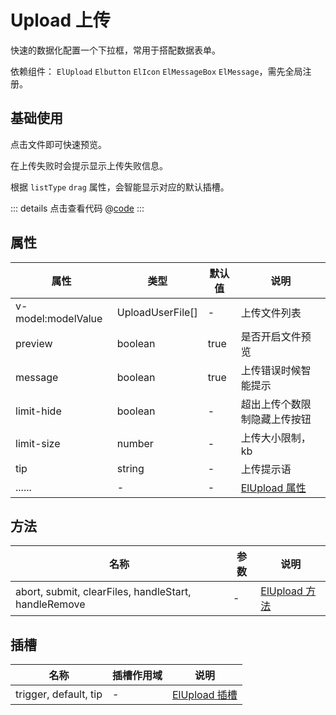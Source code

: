 # Upload 上传

快速的数据化配置一个下拉框，常用于搭配数据表单。

依赖组件： `ElUpload` `Elbutton` `ElIcon` `ElMessageBox` `ElMessage`，需先全局注册。

## 基础使用

点击文件即可快速预览。

在上传失败时会提示显示上传失败信息。

根据 `listType` `drag` 属性，会智能显示对应的默认插槽。


<ClientOnly><uploadBase/></ClientOnly>

::: details 点击查看代码
@[code](@example/uploadBase.vue)
:::

## 属性

| 属性 | 类型  | 默认值 | 说明  
| --- | ---   | ---   | --- 
| v-model:modelValue | UploadUserFile[] | - | 上传文件列表
| preview | boolean | true | 是否开启文件预览
| message | boolean | true | 上传错误时候智能提示
| limit-hide | boolean | - | 超出上传个数限制隐藏上传按钮
| limit-size | number | - | 上传大小限制，kb
| tip | string | - | 上传提示语
| ...... | -  | - | [ElUpload 属性](https://element-plus.gitee.io/zh-CN/component/upload.html#%E5%B1%9E%E6%80%A7)


## 方法

| 名称            | 参数  |   说明       | 
| -----------    | ------- | -----------------------------  |
| abort, submit, clearFiles, handleStart, handleRemove    | - |   [ElUpload 方法](https://element-plus.gitee.io/zh-CN/component/upload.html#%E5%A4%96%E9%83%A8%E6%96%B9%E6%B3%95)       |

## 插槽

| 名称            | 插槽作用域 |   说明        | 
| -----------    |   ------- | -----------------------------  |
| trigger, default, tip       | - |  [ElUpload 插槽](https://element-plus.gitee.io/zh-CN/component/upload.html#%E6%8F%92%E6%A7%BD)           | 